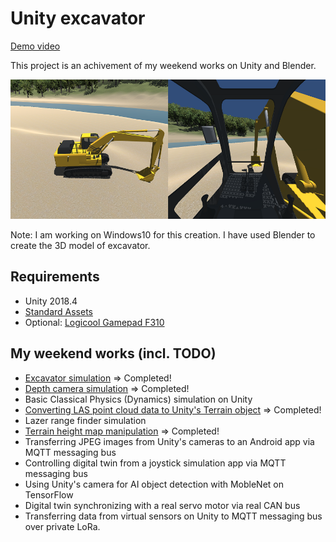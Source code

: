 # Unity excavator

[Demo video](https://www.youtube.com/watch?v=0X4c5gxU6-A)

This project is an achivement of my weekend works on Unity and Blender.

![scene](./doc/scene.png)

Note: I am working on Windows10 for this creation. I have used Blender to create the 3D model of excavator.

## Requirements

- Unity 2018.4
- [Standard Assets](https://assetstore.unity.com/packages/essentials/asset-packs/standard-assets-for-unity-2017-3-32351)
- Optional: [Logicool Gamepad F310](https://www.logitechg.com/en-us/products/gamepads/f310-gamepad.940-000110.html)

## My weekend works (incl. TODO)

- [Excavator simulation](./doc/Excavator.md) => Completed!
- [Depth camera simulation](./doc/DepthCamera.md) => Completed!
- Basic Classical Physics (Dynamics) simulation on Unity
- [Converting LAS point cloud data to Unity's Terrain object](./doc/PointCloud.md) => Completed!
- Lazer range finder simulation
- [Terrain height map manipulation](../HeightMapManipluation.md) => Completed!
- Transferring JPEG images from Unity's cameras to an Android app via MQTT messaging bus
- Controlling digital twin from a joystick simulation app via MQTT messaging bus
- Using Unity's camera for AI object detection with MobleNet on TensorFlow
- Digital twin synchronizing with a real servo motor via real CAN bus
- Transferring data from virtual sensors on Unity to MQTT messaging bus over private LoRa.
